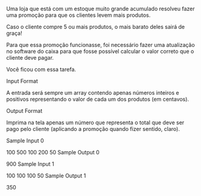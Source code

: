 Uma loja que está com um estoque muito grande acumulado resolveu fazer uma promoção para que os clientes levem mais produtos.

Caso o cliente compre 5 ou mais produtos, o mais barato deles sairá de graça!

Para que essa promoção funcionasse, foi necessário fazer uma atualização no software do caixa para que fosse possível calcular o valor correto que o cliente deve pagar.

Você ficou com essa tarefa.

Input Format

A entrada será sempre um array contendo apenas números inteiros e positivos representando o valor de cada um dos produtos (em centavos).

Output Format

Imprima na tela apenas um número que representa o total que deve ser pago pelo cliente (aplicando a promoção quando fizer sentido, claro).

Sample Input 0

100 500 100 200 50
Sample Output 0

900
Sample Input 1

100 100 100 50
Sample Output 1

350